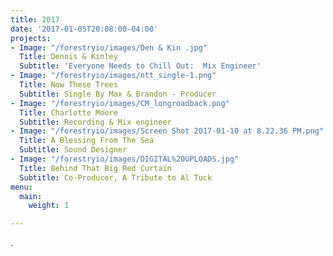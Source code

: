 ```yaml
---
title: 2017
date: '2017-01-05T20:08:00-04:00'
projects:
- Image: "/forestryio/images/Den & Kin .jpg"
  Title: Dennis & Kinley
  Subtitle: 'Everyone Needs to Chill Out:  Mix Engineer'
- Image: "/forestryio/images/ntt_single-1.png"
  Title: Now These Trees
  Subtitle: Single By Max & Brandon - Producer
- Image: "/forestryio/images/CM_longroadback.png"
  Title: Charlotte Moore
  Subtitle: Recording & Mix engineer
- Image: "/forestryio/images/Screen Shot 2017-01-10 at 8.22.36 PM.png"
  Title: A Blessing From The Sea
  Subtitle: Sound Designer
- Image: "/forestryio/images/DIGITAL%20UPLOADS.jpg"
  Title: Behind That Big Red Curtain
  Subtitle: Co-Producer, A Tribute to Al Tuck
menu:
  main:
    weight: 1

---
```



.